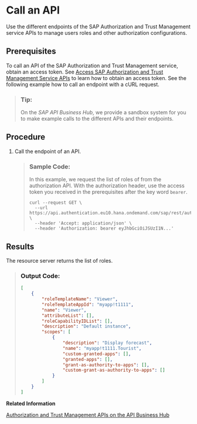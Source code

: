 <!-- loio764abf29f7624e39ad872f86cbd08fa9 -->

# Call an API

Use the different endpoints of the SAP Authorization and Trust Management service APIs to manage users roles and other authorization configurations.



<a name="loio764abf29f7624e39ad872f86cbd08fa9__prereq_zty_2kw_qlb"/>

## Prerequisites

To call an API of the SAP Authorization and Trust Management service, obtain an access token. See [Access SAP Authorization and Trust Management Service APIs](access-sap-authorization-and-trust-management-service-apis-ebc9113.md) to learn how to obtain an access token. See the following example how to call an endpoint with a cURL request.

> ### Tip:  
> On the *SAP API Business Hub*, we provide a sandbox system for you to make example calls to the different APIs and their endpoints.



## Procedure

1.  Call the endpoint of an API.

    > ### Sample Code:  
    > In this example, we request the list of roles of from the authorization API. With the authorization header, use the access token you received in the prerequisites after the key word `bearer`.
    > 
    > ```
    > curl --request GET \
    >   --url https://api.authentication.eu10.hana.ondemand.com/sap/rest/authorization/v2/roles \
    >   --header 'Accept: application/json' \
    >   --header 'Authorization: bearer eyJhbGciOiJSUzI1N...'
    > ```




<a name="loio764abf29f7624e39ad872f86cbd08fa9__result_i22_3qv_qlb"/>

## Results

The resource server returns the list of roles.

> ### Output Code:  
> ```json
> [
>     {
>         "roleTemplateName": "Viewer",
>         "roleTemplateAppId": "myapp!t1111",
>         "name": "Viewer",
>         "attributeList": [],
>         "roleCapabilityIDList": [],
>         "description": "Default instance",
>         "scopes": [
>             {
>                 "description": "Display forecast",
>                 "name": "myapp!t1111.Tourist",
>                 "custom-granted-apps": [],
>                 "granted-apps": [],
>                 "grant-as-authority-to-apps": [],
>                 "custom-grant-as-authority-to-apps": []
>             }
>         ]
>     }
> ]
> ```

**Related Information**  


[Authorization and Trust Management APIs on the API Business Hub](https://api.sap.com/package/authtrustmgmnt?section=Artifacts)

